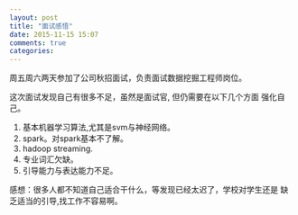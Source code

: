 ```yaml
---
layout: post
title: "面试感悟"
date: 2015-11-15 15:07
comments: true
categories: 
---
```

周五周六两天参加了公司秋招面试，负责面试数据挖掘工程师岗位。

这次面试发现自己有很多不足，虽然是面试官, 但仍需要在以下几个方面
强化自己。

1. 基本机器学习算法,尤其是svm与神经网络。
2. spark。对spark基本不了解。 
3. hadoop streaming.
4. 专业词汇欠缺。
5. 引导能力与表达能力不足。

感想：很多人都不知道自己适合干什么，等发现已经太迟了，学校对学生还是
缺乏适当的引导,找工作不容易啊。




